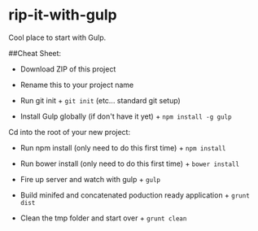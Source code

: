 rip-it-with-gulp
================

Cool place to start with Gulp.


##Cheat Sheet:

- Download ZIP of this project
- Rename this to your project name
- Run git init + `git init` (etc... standard git setup)


- Install Gulp globally (if don't have it yet) + `npm install -g gulp`


Cd into the root of your new project:

- Run npm install (only need to do this first time) + `npm install`
- Run bower install (only need to do this first time) + `bower install`

- Fire up server and watch with gulp + `gulp`
- Build minifed and concatenated poduction ready application + `grunt dist`
- Clean the tmp folder and start over + `grunt clean`